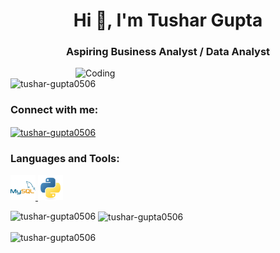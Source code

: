 <h1 align="center">Hi 👋, I'm Tushar Gupta</h1>
<h3 align="center">Aspiring Business Analyst / Data Analyst</h3>
<img align="right" alt="Coding" width="400" src="https://sithcomputers.com/wp-content/uploads/2023/03/Data-Science.gif">

<p align="left"> <img src="https://komarev.com/ghpvc/?username=tushar-gupta0506&label=Profile%20views&color=0e75b6&style=flat" alt="tushar-gupta0506" /> </p>

<h3 align="left">Connect with me:</h3>
<p align="left">
<a href="https://linkedin.com/in/tushar-gupta0506" target="blank"><img align="center" src="https://raw.githubusercontent.com/rahuldkjain/github-profile-readme-generator/master/src/images/icons/Social/linked-in-alt.svg" alt="tushar-gupta0506" height="30" width="40" /></a>
</p>

<h3 align="left">Languages and Tools:</h3>
<p align="left"> <a href="https://www.mysql.com/" target="_blank" rel="noreferrer"> <img src="https://raw.githubusercontent.com/devicons/devicon/master/icons/mysql/mysql-original-wordmark.svg" alt="mysql" width="40" height="40"/> </a> <a href="https://www.python.org" target="_blank" rel="noreferrer"> <img src="https://raw.githubusercontent.com/devicons/devicon/master/icons/python/python-original.svg" alt="python" width="40" height="40"/> </a> </p>

<p><img align="left" src="https://github-readme-stats.vercel.app/api/top-langs?username=tushar-gupta0506&show_icons=true&locale=en&layout=compact" alt="tushar-gupta0506" /></p>

<p>&nbsp;<img align="center" src="https://github-readme-stats.vercel.app/api?username=tushar-gupta0506&show_icons=true&locale=en" alt="tushar-gupta0506" /></p>

<p><img align="center" src="https://github-readme-streak-stats.herokuapp.com/?user=tushar-gupta0506&" alt="tushar-gupta0506" /></p>
